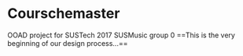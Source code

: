 # Courschemaster
OOAD project for SUSTech 2017 SUSMusic group 0
==This is the very beginning of our design process...==
